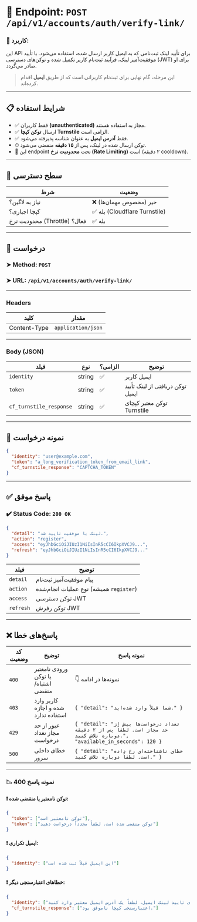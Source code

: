 # 📌 Endpoint: `POST /api/v1/accounts/auth/verify-link/`

### 🎯 کاربرد:

این API برای تأیید لینک ثبت‌نامی که به ایمیل کاربر ارسال شده، استفاده می‌شود. با تأیید موفقیت‌آمیز لینک، فرآیند ثبت‌نام کاربر تکمیل شده و توکن‌های دسترسی (JWT) برای او صادر می‌گردد.

> این مرحله، گام نهایی برای ثبت‌نام کاربرانی است که از طریق **ایمیل** اقدام کرده‌اند.

---

## 📋 شرایط استفاده

* ✅ فقط کاربران **(unauthenticated)** مجاز به استفاده هستند.
* ✅ ارسال **توکن کپچا Turnstile** الزامی است.
* ✅ فقط **آدرس ایمیل** به عنوان شناسه پذیرفته می‌شود.
* ⏱ توکن ارسال شده در لینک، پس از **۱۵ دقیقه** منقضی می‌شود.
* 🚦 این endpoint تحت **محدودیت نرخ (Rate Limiting)** است (۲ دقیقه cooldown).

---

## 🔐 سطح دسترسی

| شرط                          | وضعیت                        |
| ---------------------------- | ---------------------------- |
| نیاز به لاگین؟               | ❌ خیر (مخصوص مهمان‌ها)       |
| کپچا اجباری؟                 | ✅ بله (Cloudflare Turnstile) |
| محدودیت نرخ (Throttle) فعال؟ | ✅ بله                        |

---

## 📨 درخواست

### ➤ Method: `POST`

### ➤ URL: `/api/v1/accounts/auth/verify-link/`

---

### Headers

| کلید         | مقدار              |
| ------------ | ------------------ |
| Content-Type | `application/json` |

---

### Body (JSON)

| فیلد                    | نوع    | الزامی؟ | توضیح                                     |
| ----------------------- | ------ | ------- | ----------------------------------------- |
| `identity`              | string | ✅       | ایمیل کاربر                               |
| `token`                 | string | ✅       | توکن دریافتی از لینک تأیید ایمیل          |
| `cf_turnstile_response` | string | ✅       | توکن معتبر کپچای Turnstile                |

---

## 🧪 نمونه درخواست

```json
{
  "identity": "user@example.com",
  "token": "a_long_verification_token_from_email_link",
  "cf_turnstile_response": "CAPTCHA_TOKEN"
}
```

---

## ✅ پاسخ موفق

### ✔️ Status Code: `200 OK`

```json
{
  "detail": "لینک با موفقیت تایید شد.",
  "action": "register",
  "access": "eyJhbGciOiJIUzI1NiIsInR5cCI6IkpXVCJ9...",
  "refresh": "eyJhbGciOiJIUzI1NiIsInR5cCI6IkpXVCJ9..."
}
```

| فیلد      | توضیح                                      |
| --------- | ------------------------------------------ |
| `detail`  | پیام موفقیت‌آمیز ثبت‌نام                   |
| `action`  | نوع عملیات انجام‌شده (همیشه `register`)     |
| `access`  | توکن دسترسی JWT                           |
| `refresh` | توکن رفرش JWT                              |

---

## ❌ پاسخ‌های خطا

| کد وضعیت | توضیح                               | نمونه پاسخ                                                                                                      |
| -------- | ----------------------------------- | --------------------------------------------------------------------------------------------------------------- |
| `400`    | ورودی نامعتبر یا توکن اشتباه/منقضی   | 👇 نمونه‌ها در ادامه                                                                                            |
| `403`    | کاربر وارد شده و اجازه استفاده ندارد    | `{ "detail": "شما قبلاً وارد شده‌اید." }`                                                                       |
| `429`    | عبور از حد مجاز تعداد درخواست       | `{ "detail": "تعداد درخواست‌ها بیش از حد مجاز است. لطفاً پس از ۲ دقیقه دوباره تلاش کنید.", "available_in_seconds": 120 }` |
| `500`    | خطای داخلی سرور                      | `{ "detail": "خطای ناشناخته‌ای رخ داده است. لطفاً دوباره تلاش کنید." }`                                         |

---

### 📉 نمونه پاسخ 400

#### ❗ توکن نامعتبر یا منقضی شده:

```json
{
  "token": ["توکن نامعتبر است"],
  "token": ["توکن منقضی شده است. لطفاً مجدداً درخواست دهید"]
}
```

#### ❗ ایمیل تکراری:

```json
{
  "identity": ["این ایمیل قبلاً ثبت شده است"]
}
```

#### ❗ خطاهای اعتبارسنجی دیگر:

```json
{
  "identity": ["برای تایید لینک ایمیل، لطفاً یک آدرس ایمیل معتبر وارد کنید"],
  "cf_turnstile_response": ["اعتبارسنجی کپچا ناموفق بود."]
}
```
